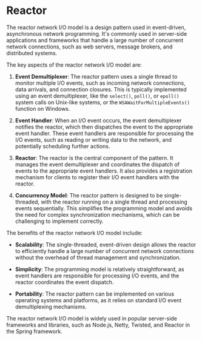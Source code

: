 # Reactor

The reactor network I/O model is a design pattern used in event-driven, asynchronous network programming. It's commonly used in server-side applications and frameworks that handle a large number of concurrent network connections, such as web servers, message brokers, and distributed systems.

The key aspects of the reactor network I/O model are:

1. **Event Demultiplexer**: The reactor pattern uses a single thread to monitor multiple I/O events, such as incoming network connections, data arrivals, and connection closures. This is typically implemented using an event demultiplexer, like the `select()`, `poll()`, or `epoll()` system calls on Unix-like systems, or the `WSAWaitForMultipleEvents()` function on Windows.

2. **Event Handler**: When an I/O event occurs, the event demultiplexer notifies the reactor, which then dispatches the event to the appropriate event handler. These event handlers are responsible for processing the I/O events, such as reading or writing data to the network, and potentially scheduling further actions.

3. **Reactor**: The reactor is the central component of the pattern. It manages the event demultiplexer and coordinates the dispatch of events to the appropriate event handlers. It also provides a registration mechanism for clients to register their I/O event handlers with the reactor.

4. **Concurrency Model**: The reactor pattern is designed to be single-threaded, with the reactor running on a single thread and processing events sequentially. This simplifies the programming model and avoids the need for complex synchronization mechanisms, which can be challenging to implement correctly.

The benefits of the reactor network I/O model include:

- **Scalability**: The single-threaded, event-driven design allows the reactor to efficiently handle a large number of concurrent network connections without the overhead of thread management and synchronization.

- **Simplicity**: The programming model is relatively straightforward, as event handlers are responsible for processing I/O events, and the reactor coordinates the event dispatch.

- **Portability**: The reactor pattern can be implemented on various operating systems and platforms, as it relies on standard I/O event demultiplexing mechanisms.

The reactor network I/O model is widely used in popular server-side frameworks and libraries, such as Node.js, Netty, Twisted, and Reactor in the Spring framework.
